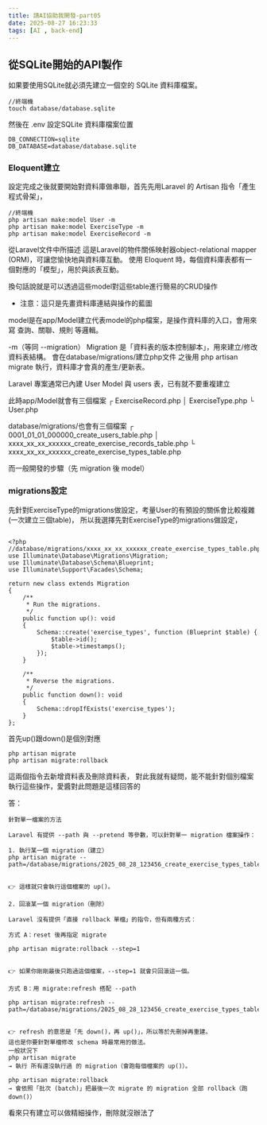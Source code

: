 ```yaml
---
title: 請AI協助我開發-part05
date: 2025-08-27 16:23:33
tags: [AI , back-end]
---
```


## 從SQLite開始的API製作

如果要使用SQLite就必須先建立一個空的 SQLite 資料庫檔案。

```
//終端機
touch database/database.sqlite
```

然後在 .env 設定SQLite 資料庫檔案位置
```
DB_CONNECTION=sqlite
DB_DATABASE=database/database.sqlite
```

### Eloquent建立

設定完成之後就要開始對資料庫做串聯，首先先用Laravel 的 Artisan 指令「產生程式骨架」，
```
//終端機
php artisan make:model User -m
php artisan make:model ExerciseType -m
php artisan make:model ExerciseRecord -m
```

從Laravel文件中所描述
這是Laravel的物件關係映射器object-relational mapper (ORM)，可讓您愉快地與資料庫互動。
使用 Eloquent 時，每個資料庫表都有一個對應的「模型」，用於與該表互動。

換句話說就是可以透過這些model對這些table進行簡易的CRUD操作

* 注意：這只是先畫資料庫連結與操作的藍圖

model是在app/Model建立代表model的php檔案，是操作資料庫的入口，會用來寫 查詢、關聯、規則 等邏輯。

-m（等同 --migration）
Migration 是「資料表的版本控制腳本」，用來建立/修改資料表結構。
會在database/migrations/建立php文件
之後用 php artisan migrate 執行，資料庫才會真的產生/更新表。

Laravel 專案通常已內建 User Model 與 users 表，已有就不要重複建立

此時app/Model就會有三個檔案
┌ ExerciseRecord.php
│ ExerciseType.php
└ User.php

database/migrations/也會有三個檔案
┌ 0001_01_01_000000_create_users_table.php
│ xxxx_xx_xx_xxxxxx_create_exercise_records_table.php
└ xxxx_xx_xx_xxxxxx_create_exercise_types_table.php

而一般開發的步驟（先 migration 後 model）

### migrations設定

先針對ExerciseType的migrations做設定，考量User的有預設的關係會比較複雜(一次建立三個table)，
所以我選擇先對ExerciseType的migrations做設定，
```

<?php
//database/migrations/xxxx_xx_xx_xxxxxx_create_exercise_types_table.php
use Illuminate\Database\Migrations\Migration;
use Illuminate\Database\Schema\Blueprint;
use Illuminate\Support\Facades\Schema;

return new class extends Migration
{
    /**
     * Run the migrations.
     */
    public function up(): void
    {
        Schema::create('exercise_types', function (Blueprint $table) {
            $table->id();
            $table->timestamps();
        });
    }

    /**
     * Reverse the migrations.
     */
    public function down(): void
    {
        Schema::dropIfExists('exercise_types');
    }
};
```
首先up()跟down()是個別對應
```
php artisan migrate
php artisan migrate:rollback
```
這兩個指令去新增資料表及刪除資料表，
對此我就有疑問，能不能針對個別檔案執行這些操作，愛醬對此問題是這樣回答的

答：
```
針對單一檔案的方法

Laravel 有提供 --path 與 --pretend 等參數，可以針對單一 migration 檔案操作：

1. 執行某一個 migration（建立）
php artisan migrate --path=/database/migrations/2025_08_28_123456_create_exercise_types_table.php


👉 這樣就只會執行這個檔案的 up()。

2. 回滾某一個 migration（刪除）

Laravel 沒有提供「直接 rollback 單檔」的指令，但有兩種方式：

方式 A：reset 後再指定 migrate

php artisan migrate:rollback --step=1


👉 如果你剛剛最後只跑過這個檔案，--step=1 就會只回滾這一個。

方式 B：用 migrate:refresh 搭配 --path

php artisan migrate:refresh --path=/database/migrations/2025_08_28_123456_create_exercise_types_table.php


👉 refresh 的意思是「先 down()，再 up()」，所以等於先刪掉再重建。
這也是你要針對單檔修改 schema 時最常用的做法。
一般狀況下
php artisan migrate
→ 執行 所有還沒執行過 的 migration（會跑每個檔案的 up()）。

php artisan migrate:rollback
→ 會依照「批次 (batch)」把最後一次 migrate 的 migration 全部 rollback（跑 down()）
```

看來只有建立可以做精細操作，刪除就沒辦法了
